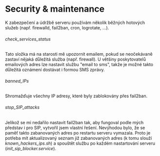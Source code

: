 # Security & maintenance
K zabezpečení a údržbě serveru používám několik běžných hotových služeb (např. firewalld, fail2ban, cron, logrotate, ...).


###### check_services_status
Tato složka má na starosti mě upozornit emailem, pokud se neočekávaně zastaví nějaká důležitá služba (např. firewall). U většiny poskytovatelů emailových adres lze nastavit službu "email to sms", takže je možné takto důležitá oznámení dostávat i formou SMS zprávy.


###### banned_IPs
Shromažďuje všechny IP adresy, které byly zablokovány přes fail2ban.


###### stop_SIP_attacks
Jelikož se mi nedařilo nastavit fail2ban tak, aby fungoval podle mých představ i pro SIP, vytvořil jsem vlastní řešení. Nevýhodou bylo, že se paměť takto zabanovaných adres po restartu serveru vymazala. Proto je potřeba mít aktualizovaný seznam již zabanovaných adres (k tomu slouží *known_hackers_ips.sh*) a spouštět službu po každém nastartování serveru (*init_sip_blocker.service*).
